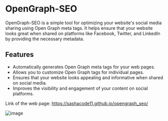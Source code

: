 # OpenGraph-SEO

OpenGraph-SEO is a simple tool for optimizing your website's social media sharing using Open Graph meta tags. It helps ensure that your website looks great when shared on platforms like Facebook, Twitter, and LinkedIn by providing the necessary metadata.

## Features

- Automatically generates Open Graph meta tags for your web pages.
- Allows you to customize Open Graph tags for individual pages.
- Ensures that your website looks appealing and informative when shared on social media.
- Improves the visibility and engagement of your content on social platforms.

Link of the web page: https://sashacode11.github.io/opengraph_seo/

![image](https://github.com/user-attachments/assets/d0c3dc3c-62fc-4ac9-82fb-b18ec9fca6ba)
